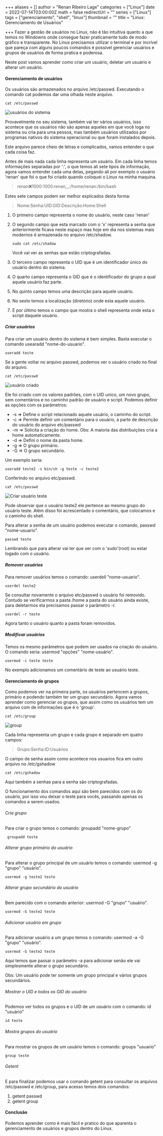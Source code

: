 +++
aliases = []
author = "Renan Ribeiro Lage"
categories = ["Linux"]
date = 2022-07-14T03:00:00Z
math = false
redirectUrl = ""
series = ["Linux"]
tags = ["gerenciamento", "shell", "linux"]
thumbnail = ""
title = "Linux: Gerenciamento de Usuários"

+++
Fazer a gestão de usuários no Linux, não é tão intuitiva quanto a que temos no Windowns onde consegue fazer praticamente tudo de modo gráfico e transparente. No Linux precisamos utilizar o terminal e por incrível que pareça com alguns poucos comandos é possível gerenciar usuários e grupos de usuários de forma pratica e poderosa.

Neste post vamos aprender como criar um usuário, deletar um usuário e alterar um usuário.

#### Gerenciamento de usuários

Os usuários são armazenados no arquivo /etc/passwd. Executando o comando cat podemos dar uma olhada neste arquivo.

    cat /etc/passwd

![usuários do sistema](/uploads/usuariodosistema.png "usuários do sistema")

Provavelmente no seu sistema, também vai ter vários usuários, isso acontece que os usuários não são apenas aqueles em que você loga no sistema ou cria para uma pessoa, mas também usuários utilizados por programas nativos do sistema operacional ou que foram instalados depois.

Este arquivo parece cheio de letras e complicados, vamos entender o que cada coisa faz.

Antes de mais nada cada linha representa um usuário. Em cada linha temos informações separadas por ':', o que temos ali sete tipos de informação, agora vamos entender cada uma delas, pegando ali por exemplo o usuário 'renan' que foi o que foi criado quando coloquei o Linux na minha maquina.

> renan:x:1000:1000:renan,,,:/home/renan:/bin/bash

Estes sete campos podem ser melhor explicados desta forma:

> Nome:Senha:UID:GID:Descrição:Home:Shell

1. O primeiro campo representa o nome do usuário, neste caso 'renan'
2. O segundo campo que esta marcado com  o 'x' representa a senha que anteriormente ficava neste espaço mas hoje em dia nos sistemas mais modernos é armazenada no arquivo /etc/shadow.

       sudo cat /etc/shadow

   Você vai ver as senhas que estão criptografadas.
3. O terceiro campo representa o  UID que é um identificador único do usuário dentro do sistema.
4. O quarto campo representa o GID que é o identificador do grupo a qual aquele usuário faz parte.
5. No quinto campo temos uma descrição para aquele usuário.
6. No sexto temos a localização (diretório) onde esta aquele usuário.
7. E por último temos o campo que mostra o shell representa onde esta o script daquele usuário.

##### Criar usuários

Para criar um usuário dentro do sistema é bem simples. Basta executar o comando usearadd "nome-do-usuario".

    useradd teste

Se a gente voltar no arquivo passwd, podemos ver o usuário criado no final do arquivo.

    cat /etc/passwd

![usuário criado](/uploads/criadousuario.png "usuário criado")

Ele foi criado com os valores padrões, com o UID unico, um novo grupo, sem comentários e no caminho padrão de usuário e script. Podemos definir as opções com os parâmetros:

* -s => Define o script relacionado aquele usuário, o caminho do script.
* -c => Permite definir um comentário para o usuário, a parte de descrição do usuário do arquivo etc/passwd
* -m => Solicita a criação do home. Obs: A maioria das distribuições cria a home automaticamente.
* -d => Defini o nome da pasta home.
* -g => O grupo primário.
* -G => O grupo secundário.

Um exemplo seria:

    useradd teste2 -s bin/sh -g teste -c teste2

Conferindo no arquivo etc/passwd.

    cat /etc/passwd

![Criar usuário teste](/uploads/criarusuarioteste.png "Criar usuário teste")

Pode observar que o usuário teste2 ele pertence ao mesmo grupo do usuário teste. Além disso foi acrescentado o comentário, que colocamos e o caminho do shell.

Para alterar a senha de um usuário podemos executar o comando, passwd "nome-usuario".

    passwd teste 

Lembrando que para alterar vai ter que ser com o 'sudo'(root) ou estar logado com o usuário.

##### Remover usuários

Para remover usuários temos o comando: userdell "nome-usuario".

    userdel teste2

Se consultar novamente o arquivo etc/passwd o usuário foi removido. Contudo se verificarmos a pasta /home a pasta do usuário ainda existe, para deletarmos ela precisamos passar o parâmetro -r.

    userdel -r teste

Agora tanto o usuário quanto a pasta foram removidos.

##### Modificar usuários

Temos os mesmo parâmetros que podem ser usados na criação do usuário. O comando seria: usermod "opções" "nome-usuário".

    usermod -c teste teste

No exemplo adicionamos um comentário de teste ao usuário teste.

#### Gerenciamento de grupos

Como podemos ver na primeira parte, os usuários pertencem a grupos, primário e podendo também ter um grupo secundário. Agora vamos aprender como gerenciar os grupos, que assim como os usuários tem um arquivo com de informações que é o 'group'.

    cat /etc/group

![group](/uploads/group.png "group")

Cada linha representa um grupo e cada grupo é separado em quatro campos:

> Grupo:Senha:ID:Usuários

O campo de senha assim como acontece nos usuarios fica em outro arquivo no /etc/gshadow

    cat /etc/gshadow

Aqui também a senhas para a senha são criptografadas.

O funcionamento dos comandos aqui são bem parecidos com os do usuário, por isso vou deixar o teste para vocês, passando apenas os comandos a serem usados.

###### Cria grupo

Para criar o grupo temos o comando: groupadd "nome-grupo"

     groupadd teste

###### Alterar grupo primário do usuário

Para alterar o grupo principal de um usuário temos o comando: usermod -g "grupo" "usuário".

    usermod -g teste2 teste

###### Alterar grupo secundário do usuário

Bem parecido com o comando anterior: usermod -G "grupo" "usuário".

    usermod -G teste2 teste

###### Adicionar usuário em grupo

Para adicionar usuário a um grupo temos o comando: usermod -a -G "grupo" "usuário".

    usermod -G teste2 teste

Aqui temos que passar o parâmetro -a para adicionar senão ele vai simplesmente alterar o grupo secundário.

Obs: Um usuário pode ter somente um grupo principal e vários grupos secundários.

###### Mostrar o UID e todos os GID do usuário

Podemos ver todos os grupos e o UID de um usuário com o comando: id "usuário"

    id teste

###### Mostra grupos do usuário 

Para mostrar os grupos de um usuário temos o comando: groups "usuario"

    group teste

###### Getent

E para finalizar podemos usar o comando getent para consultar os arquivos /etc/passwd e /etc/group, para acesso temos dois comandos:

1. getent passwd
2. getent group

#### Conclusão

Podemos aprender como é mais fácil e pratico do que aparenta o gerenciamento de usuários e grupos dentro do Linux.

